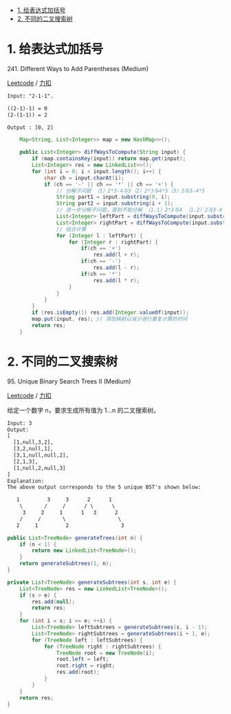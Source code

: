 <!-- GFM-TOC -->
* [1. 给表达式加括号](#1-给表达式加括号)
* [2. 不同的二叉搜索树](#2-不同的二叉搜索树)
<!-- GFM-TOC -->


# 1. 给表达式加括号

241\. Different Ways to Add Parentheses (Medium)

[Leetcode](https://leetcode.com/problems/different-ways-to-add-parentheses/description/) / [力扣](https://leetcode-cn.com/problems/different-ways-to-add-parentheses/description/)

```html
Input: "2-1-1".

((2-1)-1) = 0
(2-(1-1)) = 2

Output : [0, 2]
```

```java
    Map<String, List<Integer>> map = new HashMap<>();

    public List<Integer> diffWaysToCompute(String input) {
        if (map.containsKey(input)) return map.get(input);
        List<Integer> res = new LinkedList<>();
        for (int i = 0; i < input.length(); i++) {
            char ch = input.charAt(i);
            if (ch == '-' || ch == '*' || ch == '+') {
                // 分解子问题 （1）2*3-4与5（2）2*3与4*5（3）2与3-4*5
                String part1 = input.substring(0, i);
                String part2 = input.substring(i + 1);
                // 进一步分解子问题，直到不能分解 （1.1）2*3与4 （1.2）2与3-4 ...
                List<Integer> leftPart = diffWaysToCompute(input.substring(0, i));
                List<Integer> rightPart = diffWaysToCompute(input.substring(0, i));
                // 组合计算
                for (Integer l : leftPart) {
                    for (Integer r : rightPart) {
                        if(ch == '+') 
                            res.add(l + r);
                        if(ch == '-')
                            res.add(l - r);
                        if(ch == '*')
                            res.add(l * r);    
                    }
                }
            }
        }
        if (res.isEmpty()) res.add(Integer.valueOf(input));
        map.put(input, res); // 添加映射以减少进行重复计算的时间
        return res;
    }
```

# 2. 不同的二叉搜索树

95\. Unique Binary Search Trees II (Medium)

[Leetcode](https://leetcode.com/problems/unique-binary-search-trees-ii/description/) / [力扣](https://leetcode-cn.com/problems/unique-binary-search-trees-ii/description/)

给定一个数字 n，要求生成所有值为 1...n 的二叉搜索树。

```html
Input: 3
Output:
[
  [1,null,3,2],
  [3,2,null,1],
  [3,1,null,null,2],
  [2,1,3],
  [1,null,2,null,3]
]
Explanation:
The above output corresponds to the 5 unique BST's shown below:

   1         3     3      2      1
    \       /     /      / \      \
     3     2     1      1   3      2
    /     /       \                 \
   2     1         2                 3
```

```java
public List<TreeNode> generateTrees(int n) {
    if (n < 1) {
        return new LinkedList<TreeNode>();
    }
    return generateSubtrees(1, n);
}

private List<TreeNode> generateSubtrees(int s, int e) {
    List<TreeNode> res = new LinkedList<TreeNode>();
    if (s > e) {
        res.add(null);
        return res;
    }
    for (int i = s; i <= e; ++i) {
        List<TreeNode> leftSubtrees = generateSubtrees(s, i - 1);
        List<TreeNode> rightSubtrees = generateSubtrees(i + 1, e);
        for (TreeNode left : leftSubtrees) {
            for (TreeNode right : rightSubtrees) {
                TreeNode root = new TreeNode(i);
                root.left = left;
                root.right = right;
                res.add(root);
            }
        }
    }
    return res;
}
```
